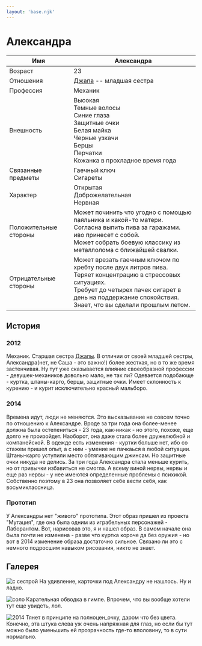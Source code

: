 ```yaml
---
layout: 'base.njk'
---
```


# Александра

Имя | Александра
--- | ---
Возраст | 23
Отношения | [Джапа](../japa) -- младшая сестра
Профессия | Механик
Внешность | Высокая<br>Темные волосы<br>Синие глаза<br>Защитные очки<br>Белая майка<br>Черные узкачи<br>Берцы<br>Перчатки<br>Кожанка в прохладное время года 
Связанные предметы | Гаечный ключ<br>Сигареты 
Характер | Открытая<br>Доброжелательная<br>Нервная 
Положительные стороны | Может починить что угодно с помощью паяльника и какой-то матери.<br>Согласна выпить пива за гаражами.<br>иво принесет с собой.<br>Может собрать боевую классику из металлолома с ближайшей свалки. 
Отрицательные стороны | Может врезать гаечным ключом по хребту после двух литров пива.<br>Теряет концентрацию в стрессовых ситуациях.<br>Требует до четырех пачек сигарет в день на поддержание спокойствия.<br>Знает, что вы сделали прошлым летом. 

## История
### 2012

Механик. Старшая сестра [Джапы](../japa). В отличии от своей младшей сестры, Александра(нет, не Саша - это важно!) более жесткая, но в то же время застенчивая. Ну тут уже сказывается влияние своеобразной профессии - девушек-механиков довольно мало, не так ли? Одевается подобающе - куртка, штаны-карго, берцы, защитные очки. Имеет склонность к курению - и курит исключительно красный мальборо. 

### 2014

Времена идут, люди не меняются. Это высказывание не совсем точно по отношению к Александре. Вроде за три года она более-менее должна была остепениться - 23 года, как-никак - но этого, похоже, еще долго не произойдет. Наоборот, она даже стала более дружелюбной и компанейской. В одежде есть изменения - куртки больше нет, ибо со стажем пришел опыт, а с ним - умение не пачкаься в любой ситуации. Штаны-карго уступили место обтягивающим джинсам. Но защитные очки никуда не делись. За три года Александра стала меньше курить, но от привычки избавиться не смогла. А всему виной нервы, нервы и еще раз нервы - у нее имеются определенные проблемы с психикой. Собственно поэтому в 23 она позволяет себе вести себя, как восьмиклассница. 

### Прототип

У Александры нет "живого" прототипа. Этот образ пришел из проекта "Мутация", где она была одним из играбельных персонажей - Лаборантом. Вот, нарисовав это, я и нашел образ. В самом начале она была почти не изменена - разве что куртка короче да без оружия - но вот в 2014 изменение образа достаточно сильное. Связано ли это с немного подросшим навыком рисования, никто не знает. 

## Галерея

![с сестрой](/img_orig/old/l2t/27.jpg)
На удивление, карточки под Александру не нашлось. Ну и ладно.

![соло](/img_orig/old/l2t/28.jpg)
Карательная обводка в гимпе. Впрочем, что вы вообще хотели тут еще увидеть, лол.

![2014](/img_orig/old/l2t/32.jpg)
Тянет в принципе на полноцен_очку, даром что без цвета. Конечно, эта штука слева уж очень напряжная для глаз, но если бы тут можно было уменьшить ей прозрачность где-то вполовину, то в сути нормально.

